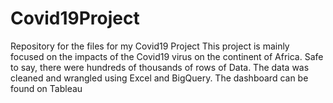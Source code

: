 # Covid19Project
Repository for the files for my Covid19 Project
This project is mainly focused on the impacts of the Covid19 virus on the continent of Africa.
Safe to say, there were hundreds of thousands of rows of Data.
The data was cleaned and wrangled using Excel and BigQuery.
The dashboard can be found on Tableau

